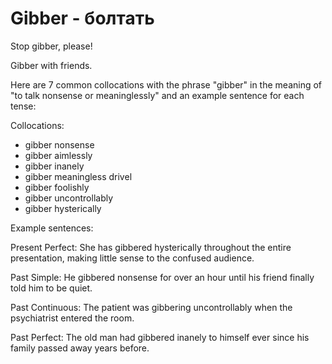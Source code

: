 # Gibber - болтать




Stop gibber, please!

Gibber with friends.

Here are 7 common collocations with the phrase "gibber" in the meaning of "to talk nonsense or meaninglessly" and an example sentence for each tense:

Collocations:

- gibber nonsense
- gibber aimlessly 
- gibber inanely
- gibber meaningless drivel
- gibber foolishly
- gibber uncontrollably
- gibber hysterically

Example sentences:

Present Perfect: 
She has gibbered hysterically throughout the entire presentation, making little sense to the confused audience.  

Past Simple:
He gibbered nonsense for over an hour until his friend finally told him to be quiet.

Past Continuous:
The patient was gibbering uncontrollably when the psychiatrist entered the room.

Past Perfect: 
The old man had gibbered inanely to himself ever since his family passed away years before.
